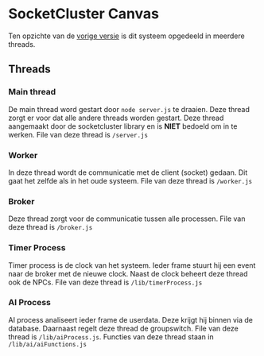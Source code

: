 SocketCluster Canvas
======

Ten opzichte van de [vorige versie](https://github.com/thinkinginsound/THIS-canvas) is dit systeem opgedeeld in meerdere threads.

## Threads
### Main thread
De main thread word gestart door ```node server.js``` te draaien. Deze thread zorgt er voor dat alle andere threads worden gestart. Deze thread aangemaakt door de socketcluster library en is **NIET** bedoeld om in te werken.
File van deze thread is `/server.js`

### Worker
In deze thread wordt de communicatie met de client (socket) gedaan. Dit gaat het zelfde als in het oude systeem.
File van deze thread is `/worker.js`

### Broker
Deze thread zorgt voor de communicatie tussen alle processen.
File van deze thread is `/broker.js`

### Timer Process
Timer process is de clock van het systeem. Ieder frame stuurt hij een event naar de broker met de nieuwe clock. Naast de clock beheert deze thread ook de NPCs.
File van deze thread is `/lib/timerProcess.js`

### AI Process
AI process analiseert ieder frame de userdata. Deze krijgt hij binnen via de database. Daarnaast regelt deze thread de groupswitch.
File van deze thread is `/lib/aiProcess.js`. Functies van deze thread staan in `/lib/ai/aiFunctions.js`
